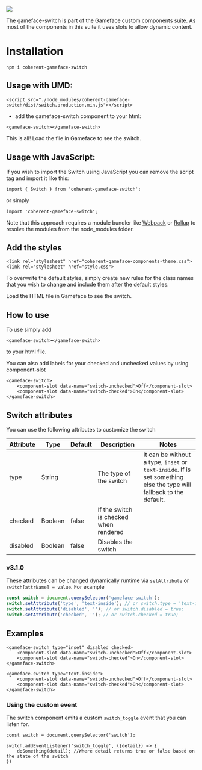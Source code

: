 <!--Copyright (c) Coherent Labs AD. All rights reserved. Licensed under the MIT License. See License.txt in the project root for license information. -->

<a href="https://www.npmjs.com/package/coherent-gameface-switch"><img src="http://img.shields.io/npm/v/coherent-gameface-switch.svg?style=flat-square"/></a>

The gameface-switch is part of the Gameface custom components suite. As most of the components in this suite it uses slots to allow dynamic content.

Installation
===================

```
npm i coherent-gameface-switch
```

## Usage with UMD:

```{.html}
<script src="./node_modules/coherent-gameface-switch/dist/switch.production.min.js"></script>
```

-   add the gameface-switch component to your html:

```{.html}
<gameface-switch></gameface-switch>
```

This is all! Load the file in Gameface to see the switch.

## Usage with JavaScript:

If you wish to import the Switch using JavaScript you can remove the script tag and import it like this:

```{.js}
import { Switch } from 'coherent-gameface-switch';
```

or simply

~~~~{.js}
import 'coherent-gameface-switch';
~~~~

Note that this approach requires a module bundler like [Webpack](https://webpack.js.org/) or [Rollup](https://rollupjs.org/guide/en/) to resolve the
modules from the node_modules folder.

## Add the styles

~~~~{.html}
<link rel="stylesheet" href="coherent-gameface-components-theme.css">
<link rel="stylesheet" href="style.css">
~~~~
To overwrite the default styles, simply create new rules for the class names that you wish to change and include them after the default styles.

Load the HTML file in Gameface to see the switch.

## How to use

To use simply add

```{.html}
<gameface-switch></gameface-switch>
```

to your html file.

You can also add labels for your checked and unchecked values by using component-slot

```{.html}
<gameface-switch>
    <component-slot data-name="switch-unchecked">Off</component-slot>
    <component-slot data-name="switch-checked">On</component-slot>
</gameface-switch>
```

## Switch attributes

You can use the following attributes to customize the switch

| Attribute           | Type    | Default | Description                                | Notes                                                                                                                                                                                                                 |
| ------------------- | ------- | ------- | ------------------------------------------ | --------------------------------------------------------------------------------------------------------------------------------------------------------------------------------------------------------------------- |
| type              | String  |        | The type of the switch       |  It can be without a type, `inset` or `text-inside`. If is set something else the type will fallback to the default.                                                                                                                                                                   |
| checked                | Boolean  | false       | If the switch is checked when rendered       |                                                                                                                                                                                                                       |
| disabled                 | Boolean  | false     | Disables the switch       |                                                                                                                                                                                                                       |

### v3.1.0

These attributes can be changed dynamically runtime via `setAttribute` or `switch[attrName] = value`. For example

```javascript
const switch = document.querySelector('gameface-switch');
switch.setAttribute('type', 'text-inside'); // or switch.type = 'text-inside';
switch.setAttribute('disabled', ''); // or switch.disabled = true;
switch.setAttribute('checked', ''); // or switch.checked = true;
```

## Examples

```{.html}
<gameface-switch type="inset" disabled checked>
    <component-slot data-name="switch-unchecked">Off</component-slot>
    <component-slot data-name="switch-checked">On</component-slot>
</gameface-switch>

<gameface-switch type="text-inside">
    <component-slot data-name="switch-unchecked">Off</component-slot>
    <component-slot data-name="switch-checked">On</component-slot>
</gameface-switch>

```

### Using the custom event

The switch component emits a custom `switch_toggle` event that you can listen for.

```
const switch = document.querySelector('switch');

switch.addEventListener('switch_toggle', ({detail}) => {
    doSomething(detail); //Where detail returns true or false based on the state of the switch
})
```
